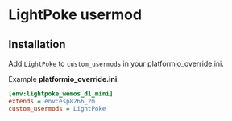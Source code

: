 # LightPoke usermod

## Installation

Add `LightPoke` to `custom_usermods` in your platformio_override.ini.

Example **platformio_override.ini**:

```ini
[env:lightpoke_wemos_d1_mini]
extends = env:esp8266_2m
custom_usermods = LightPoke
```